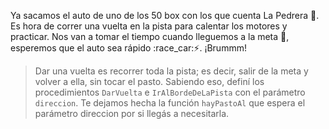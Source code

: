 <gs-attire attire-url="https://raw.githubusercontent.com/MumukiProject/mumuki-guia-gobstones-la-pedrera-secundaria/master/assets/attires/config_1587654826104.json"></gs-attire>

Ya sacamos el auto de uno de los 50 box con los que cuenta La Pedrera :wrench:. Es hora de correr una vuelta en la pista para calentar los motores y practicar. Nos van a tomar el tiempo cuando lleguemos a la meta :checkered_flag:, esperemos que el auto sea rápido :race_car::zap:. ¡Brummm!

> Dar una vuelta es recorrer toda la pista; es decir, salir de la meta y volver a ella, sin tocar el pasto. Sabiendo eso, definí los procedimientos `DarVuelta` e `IrAlBordeDeLaPista` con el parámetro `direccion`. Te dejamos hecha la función `hayPastoAl` que espera el parámetro direccion por si llegás a necesitarla.
